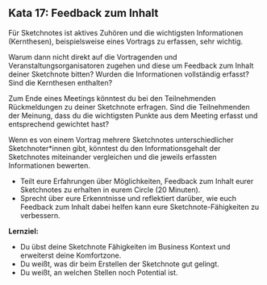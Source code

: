 ## Kata 17: Feedback zum Inhalt

Für Sketchnotes ist aktives Zuhören und die wichtigsten Informationen (Kernthesen), beispielsweise eines Vortrags zu erfassen, sehr wichtig.

Warum dann nicht direkt auf die Vortragenden und Veranstaltungsorganisatoren zugehen und diese um Feedback zum Inhalt deiner Sketchnote bitten? Wurden die Informationen vollständig erfasst? Sind die Kernthesen enthalten?

Zum Ende eines Meetings könntest du bei den Teilnehmenden Rückmeldungen zu deiner Sketchnote erfragen. Sind die Teilnehmenden der Meinung, dass du die wichtigsten Punkte aus dem Meeting erfasst und entsprechend gewichtet hast?

Wenn es von einem Vortrag mehrere Sketchnotes unterschiedlicher Sketchnoter\*innen gibt, könntest du den Informationsgehalt der Sketchnotes miteinander vergleichen und die jeweils erfassten Informationen bewerten.

- Teilt eure Erfahrungen über Möglichkeiten, Feedback zum Inhalt eurer Sketchnotes zu erhalten in eurem Circle (20 Minuten). 
- Sprecht über eure Erkenntnisse und reflektiert darüber, wie euch Feedback zum Inhalt dabei helfen kann eure Sketchnote-Fähigkeiten zu verbessern.

**Lernziel:**

- Du übst deine Sketchnote Fähigkeiten im Business Kontext und erweiterst deine Komfortzone.
- Du weißt, was dir beim Erstellen der Sketchnote gut gelingt.
- Du weißt, an welchen Stellen noch Potential ist.